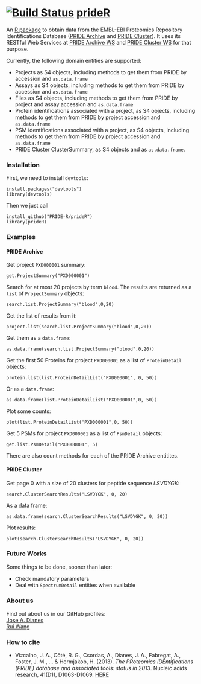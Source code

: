[![Build Status](https://travis-ci.org/PRIDE-R/prideR.svg)](https://travis-ci.org/PRIDE-R/prideR)
[prideR](https://github.com/PRIDE-R/prideR)
======

An [R package](https://github.com/PRIDE-R/prideR) to obtain data from the EMBL-EBI Proteomics Repository Identifications Database ([PRIDE Archive](http://www.ebi.ac.uk/pride/archive/) and [PRIDE Cluster](http://wwwdev.ebi.ac.uk/pride/cluster)). It uses its RESTful Web Services at [PRIDE Archive WS](http://www.ebi.ac.uk/pride/ws/archive/) and [PRIDE Cluster WS](http://wwwdev.ebi.ac.uk/pride/ws/archive) for that purpose.  

Currently, the following domain entities are supported:  

* Projects as S4 objects, including methods to get them from PRIDE by accession and `as.data.frame`  
* Assays as S4 objects, including methods to get them from PRIDE by accession and `as.data.frame`  
* Files as S4 objects, including methods to get them from PRIDE by project and assay accession and `as.data.frame`  
* Protein identifications associated with a project, as S4 objects, including methods to get them from PRIDE by project accession and `as.data.frame`  
* PSM identifications associated with a project, as S4 objects, including methods to get them from PRIDE by project accession and `as.data.frame`  
* PRIDE Cluster ClusterSummary, as S4 objects and as `as.data.frame`.  

### Installation  

First, we need to install `devtools`:  

    install.packages("devtools")
    library(devtools)
   
Then we just call  

    install_github("PRIDE-R/prideR")
    library(prideR)

### Examples  

#### PRIDE Archive  

Get project `PXD000001` summary:  

    get.ProjectSummary("PXD000001")

Search for at most 20 projects by term `blood`. The results are returned as a `list` of `ProjectSummary` objects:  

    search.list.ProjectSummary("blood",0,20)

Get the list of results from it:  

    project.list(search.list.ProjectSummary("blood",0,20))

Get them as a `data.frame`:  

    as.data.frame(search.list.ProjectSummary("blood",0,20))

Get the first 50 Proteins for project `PXD000001` as a list of `ProteinDetail` objects:  

    protein.list(list.ProteinDetailList("PXD000001", 0, 50))

Or as a `data.frame`:  

    as.data.frame(list.ProteinDetailList("PXD000001",0, 50))

Plot some counts:  

    plot(list.ProteinDetailList("PXD000001",0, 50))

Get 5 PSMs for project `PXD000001` as a list of `PsmDetail` objects:  

    get.list.PsmDetail("PXD000001", 5)

There are also count methods for each of the PRIDE Archive entitites.  

#### PRIDE Cluster  

Get page 0 with a size of 20 clusters for peptide sequence *LSVDYGK*:  

    search.ClusterSearchResults("LSVDYGK", 0, 20)

As a data frame:  

    as.data.frame(search.ClusterSearchResults("LSVDYGK", 0, 20))

Plot results:

    plot(search.ClusterSearchResults("LSVDYGK", 0, 20))

### Future Works  

Some things to be done, sooner than later:  

- Check mandatory parameters  
- Deal with `SpectrumDetail` entities when available  


### About us   

Find out about us in our GitHub profiles:  
[Jose A. Dianes](https://github.com/jadianes)  
[Rui Wang](https://github.com/ruiwanguk)  

### How to cite

* Vizcaíno, J. A., Côté, R. G., Csordas, A., Dianes, J. A., Fabregat, A., Foster, J. M., ... & Hermjakob, H. (2013). *The PRoteomics IDEntifications (PRIDE) database and associated tools: status in 2013*. Nucleic acids research, 41(D1), D1063-D1069. [HERE](http://www.nature.com/nbt/journal/v32/n3/full/nbt.2839.html)  
